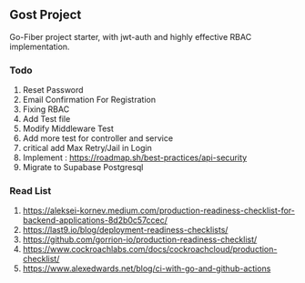 ## Gost Project

Go-Fiber project starter, with jwt-auth and highly effective RBAC implementation.

### Todo

1. Reset Password
2. Email Confirmation For Registration
3. Fixing RBAC
4. Add Test file
5. Modify Middleware Test
6. Add more test for controller and service
7. critical add Max Retry/Jail in Login
8. Implement : https://roadmap.sh/best-practices/api-security
9. Migrate to Supabase Postgresql

### Read List

1. https://aleksei-kornev.medium.com/production-readiness-checklist-for-backend-applications-8d2b0c57ccec/
2. https://last9.io/blog/deployment-readiness-checklists/
3. https://github.com/gorrion-io/production-readiness-checklist/
4. https://www.cockroachlabs.com/docs/cockroachcloud/production-checklist/
5. https://www.alexedwards.net/blog/ci-with-go-and-github-actions
